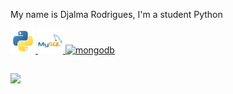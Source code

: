 My name is Djalma Rodrigues, I'm a student Python
<!-- <br> -->
<a href="https://www.python.org" target="_blank"> <img src="https://raw.githubusercontent.com/devicons/devicon/master/icons/python/python-original.svg" alt="python" width="40" height="40"/> </a>
<a href="https://www.mysql.com/" target="_blank"> <img src="https://raw.githubusercontent.com/devicons/devicon/master/icons/mysql/mysql-original-wordmark.svg" alt="mysql" width="40" height="40"/> </a>
<a href="https://www.sas.com/en_us/software/viya.html?utm_source=google&utm_medium=cpc&utm_campaign=sasviya-us&utm_content=GMS-149381&gclid=Cj0KCQiAm5ycBhCXARIsAPldzoV7XKKCkVkTqhi49_EGQfZtYsKTYXqOMDBbBCuwJ4uD6BWt9j_7d_8aAtTKEALw_wcB" target="_blank"> <img src="https://www.vectorlogo.zone/logos/sas/sas-ar21.svg" alt="mongodb" width="40" height="40"/> </a> 
  ##
  
<p align="left">
<a href="https://www.linkedin.com/in/djalma-rodrigues-626246143/">
    <img src="https://img.shields.io/badge/-LinkedIn-0077B5?style=flat&logo=Linkedin&logoColor=white"/>
</a>

